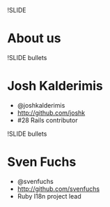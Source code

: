 !SLIDE
# About us

!SLIDE bullets
# Josh Kalderimis
* @joshkalderimis
* http://github.com/joshk
* \#28 Rails contributor

!SLIDE bullets
# Sven Fuchs
* @svenfuchs
* http://github.com/svenfuchs
* Ruby I18n project lead

